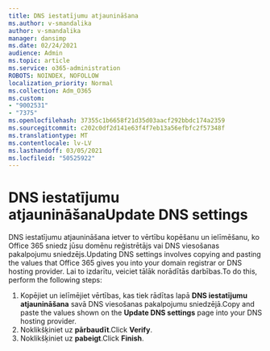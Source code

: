 ```yaml
---
title: DNS iestatījumu atjaunināšana
ms.author: v-smandalika
author: v-smandalika
manager: dansimp
ms.date: 02/24/2021
audience: Admin
ms.topic: article
ms.service: o365-administration
ROBOTS: NOINDEX, NOFOLLOW
localization_priority: Normal
ms.collection: Adm_O365
ms.custom:
- "9002531"
- "7375"
ms.openlocfilehash: 37355c1b6658f21d35d03aacf292bbdc174a2359
ms.sourcegitcommit: c202c0df2d141e63f4f7eb13a56efbfc2f57348f
ms.translationtype: MT
ms.contentlocale: lv-LV
ms.lasthandoff: 03/05/2021
ms.locfileid: "50525922"
---
```

# <a name="update-dns-settings"></a><span data-ttu-id="7ef8c-102">DNS iestatījumu atjaunināšana</span><span class="sxs-lookup"><span data-stu-id="7ef8c-102">Update DNS settings</span></span>

<span data-ttu-id="7ef8c-103">DNS iestatījumu atjaunināšana ietver to vērtību kopēšanu un ielīmēšanu, ko Office 365 sniedz jūsu domēnu reģistrētājs vai DNS viesošanas pakalpojumu sniedzējs.</span><span class="sxs-lookup"><span data-stu-id="7ef8c-103">Updating DNS settings involves copying and pasting the values that Office 365 gives you into your domain registrar or DNS hosting provider.</span></span> <span data-ttu-id="7ef8c-104">Lai to izdarītu, veiciet tālāk norādītās darbības.</span><span class="sxs-lookup"><span data-stu-id="7ef8c-104">To do this, perform the following steps:</span></span>

1. <span data-ttu-id="7ef8c-105">Kopējiet un ielīmējiet vērtības, kas tiek rādītas lapā **DNS iestatījumu atjaunināšana** savā DNS viesošanas pakalpojumu sniedzējā.</span><span class="sxs-lookup"><span data-stu-id="7ef8c-105">Copy and paste the values shown on the **Update DNS settings** page into your DNS hosting provider.</span></span>
2. <span data-ttu-id="7ef8c-106">Noklikšķiniet uz **pārbaudīt**.</span><span class="sxs-lookup"><span data-stu-id="7ef8c-106">Click **Verify**.</span></span>
3. <span data-ttu-id="7ef8c-107">Noklikšķiniet uz **pabeigt**.</span><span class="sxs-lookup"><span data-stu-id="7ef8c-107">Click **Finish**.</span></span>